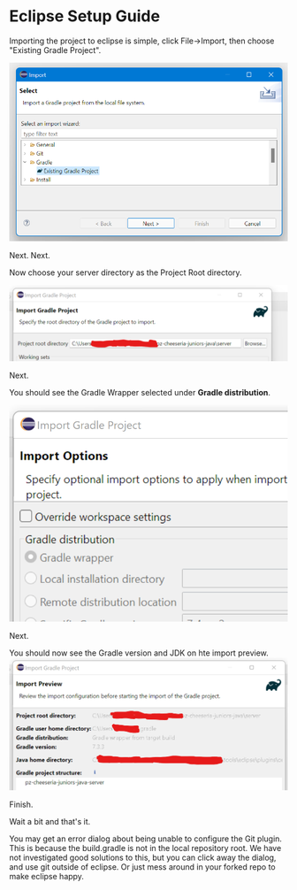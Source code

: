 # Eclipse Setup Guide

Importing the project to eclipse is simple, click File->Import, then choose "Existing Gradle Project". 

![](2022-02-04-10-27-59.png)

Next. Next. 

Now choose your server directory as the Project Root directory.

![](2022-02-07-10-06-54.png)

Next.

You should see the Gradle Wrapper selected under **Gradle distribution**.

![](2022-02-07-10-09-59.png)

Next.

You should now see the Gradle version and JDK on hte import preview.
![](2022-02-07-10-28-06.png)

Finish.

Wait a bit and that's it.

You may get an error dialog about being unable to configure the Git plugin.  This is because the build.gradle is not in the local repository root.  We have not investigated good solutions to this, but you can click away the dialog, and use git outside of eclipse. Or just mess around in your forked repo to make eclipse happy. 